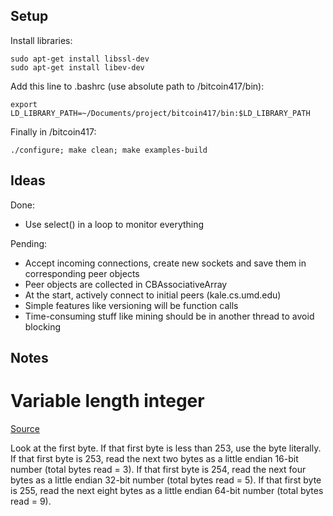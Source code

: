 ## Setup

Install libraries:

```
sudo apt-get install libssl-dev
sudo apt-get install libev-dev
```

Add this line to .bashrc (use absolute path to /bitcoin417/bin):

```
export LD_LIBRARY_PATH=~/Documents/project/bitcoin417/bin:$LD_LIBRARY_PATH
```

Finally in /bitcoin417:

```
./configure; make clean; make examples-build
```
	
## Ideas

Done:
  - Use select() in a loop to monitor everything

Pending:
  - Accept incoming connections, create new sockets and save them in corresponding peer objects
  - Peer objects are collected in CBAssociativeArray
  - At the start, actively connect to initial peers (kale.cs.umd.edu)
  - Simple features like versioning will be function calls
  - Time-consuming stuff like mining should be in another thread to avoid blocking

## Notes

# Variable length integer

[Source](https://bitcointalk.org/index.php?PHPSESSID=0j57qusrqmvof5lclsre0l4t02&topic=32849.msg410480#msg410480)

Look at the first byte.
If that first byte is less than 253, use the byte literally.
If that first byte is 253, read the next two bytes as a little endian 16-bit number (total bytes read = 3).
If that first byte is 254, read the next four bytes as a little endian 32-bit number (total bytes read = 5).
If that first byte is 255, read the next eight bytes as a little endian 64-bit number (total bytes read = 9).

